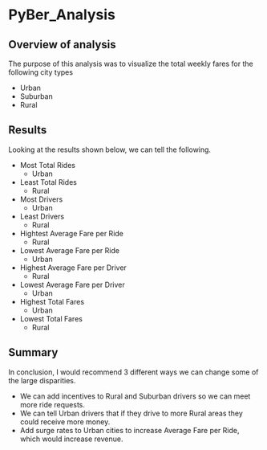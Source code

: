 # PyBer_Analysis
## Overview of analysis
The purpose of this analysis was to visualize the total weekly fares for the following city types
- Urban
- Suburban
- Rural

## Results
Looking at the results shown below, we can tell the following.
- Most Total Rides
  - Urban
- Least Total Rides
  - Rural
- Most Drivers
  - Urban
- Least Drivers
  - Rural
- Hightest Average Fare per Ride
  - Rural
- Lowest Average Fare per Ride
  - Urban
- Highest Average Fare per Driver
  - Rural
- Lowest Average Fare per Driver
  - Urban
- Highest Total Fares
  - Urban
- Lowest Total Fares
  - Rural

## Summary
In conclusion, I would recommend 3 different ways we can change some of the large disparities.
- We can add incentives to Rural and Suburban drivers so we can meet more ride requests.
- We can tell Urban drivers that if they drive to more Rural areas they could receive more money.
- Add surge rates to Urban cities to increase Average Fare per Ride, which would increase revenue. 
